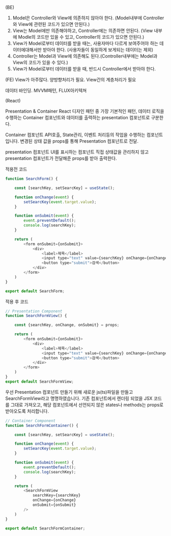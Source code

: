 (BE)

1. Model은 Controller와 View에 의존하지 않아야 한다.
   (Model내부에 Controller와 View에 관련된 코드가 있으면 안된다.)
2. View는 Model에만 의존해야하고, Controller에는 의존하면 안된다.
   (View 내부에 Modle의 코드만 있을 수 있고, Controller의 코드가 있으면 안된다.)
3. View가 Model로부터 데이터를 받을 때는, 사용자마다 다르게 보여주어야 하는 데이터에대해서만 받아야 한다. (사용자들이 동일하게 보게되는 데이터는 제외)
4. Controller는 Model과 View에 의존해도 된다.(Controller내부에는 Model과 View의 코드가 있을 수 있다.)
5. View가 Model로부터 데이터를 받을 때, 반드시 Controller에서 받아야 한다.

(FE)
View가 아주많다.
양방향처리가 필요.
View간의 계층처리가 필요

데이터 바인딩.
MVVM패턴,
FLUX아키텍쳐

(React)

Presentation & Container
React 디자인 패턴 중 가장 기본적인 패턴, 데이터 로직을 수행하는 Container 컴포넌트와 데이터를 출력하는 presentation 컴포넌트로 구분한다.

Container 컴포넌트
API호출, State관리, 이벤트 처리등의 작업을 수행하는 컴포넌트 입니다.
변경된 상태 값을 props를 통해 Presentation 컴포넌트로 전달.

presentation 컴포넌트
UI를 표시하는 컴포넌트
직접 상태값을 관리하지 않고 presentation 컴포넌트가 전달해준 props를 받아 출력한다.

적용전 코드

```.js
function SearchForm() {

    const [searchKey, setSearcKey] = useState();

    function onChange(event) {
        setSearcKey(event.target.value);
    }

    function onSubmit(event) {
        event.preventDefault();
        console.log(searchKey);
    }

    return (
        <form onSubmit={onSubmit}>
            <div>
                <label>제목</label>
                <input type="text" value={searchKey} onChange={onChange} name="searchKey"/>
                <button type="submit">검색</button>
            </div>
        </form>
    )
}

export default SearchForm;
```

적용 후 코드

```.js
// Presentation Component
function SearchFormView() {

    const {searchKey, onChange, onSubmit} = props;

    return (
        <form onSubmit={onSubmit}>
            <div>
                <label>제목</label>
                <input type="text" value={searchKey} onChange={onChange} name="searchKey"/>
                <button type="submit">검색</button>
            </div>
        </form>
    )
}
export default SearchFormView;
```

우선 Presentation 컴포넌트 만들기 위해 새로운 js(ts)파일을 만들고 SearchFormView라고 명명하였습니다. 기존 컴포넌트에서 렌더링 되었을 JSX 코드를 그대로 가져오고, 해당 컴포넌트에서 선언되지 않은 states나 methods는 props로 받아오도록 처리합니다.

```.js
// Container Component
function SearchFormContainer() {

    const [searchKey, setSearcKey] = useState();

    function onChange(event) {
        setSearcKey(event.target.value);
    }

    function onSubmit(event) {
        event.preventDefault();
        console.log(searchKey);
    }

    return (
        <SearchFormView
            searchKey={searchKey}
            onChange={onChange}
            onSubmit={onSubmit}
        />
    )
}

export default SearchFormContainer;
```
